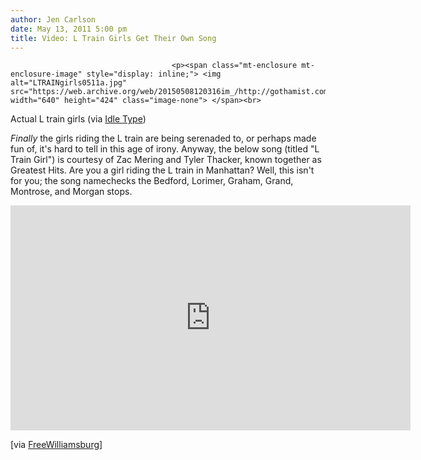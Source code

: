 ```yaml
---
author: Jen Carlson
date: May 13, 2011 5:00 pm
title: Video: L Train Girls Get Their Own Song
---
```


	
										<p><span class="mt-enclosure mt-enclosure-image" style="display: inline;"> <img alt="LTRAINgirls0511a.jpg" src="https://web.archive.org/web/20150508120316im_/http://gothamist.com/attachments/arts_jen/LTRAINgirls0511a.jpg" width="640" height="424" class="image-none"> </span><br>
<span class="photo_caption">Actual L train girls (via <a href="https://web.archive.org/web/20150508120316/http://www.flickr.com/photos/idletype/2661400669/">Idle Type</a>)</span></p>

<p><em>Finally</em> the girls riding the L train are being serenaded to, or perhaps made fun of, it&apos;s hard to tell in this age of irony. Anyway, the below song (titled &quot;L Train Girl&quot;) is courtesy of Zac Mering and Tyler Thacker, known together as Greatest Hits. Are you a girl riding the L train in Manhattan? Well, this isn&apos;t for you; the song namechecks the Bedford, Lorimer, Graham, Grand, Montrose, and Morgan stops.</p>

<p><iframe src="https://web.archive.org/web/20150508120316if_/http://player.vimeo.com/video/23190055?color=dedede" width="640" height="360" frameborder="0"></iframe></p>

<p>[via <a href="https://web.archive.org/web/20150508120316/http://www.freewilliamsburg.com/greatest-hits-l-train-girl/">FreeWilliamsburg</a>]</p>					
										
									
				